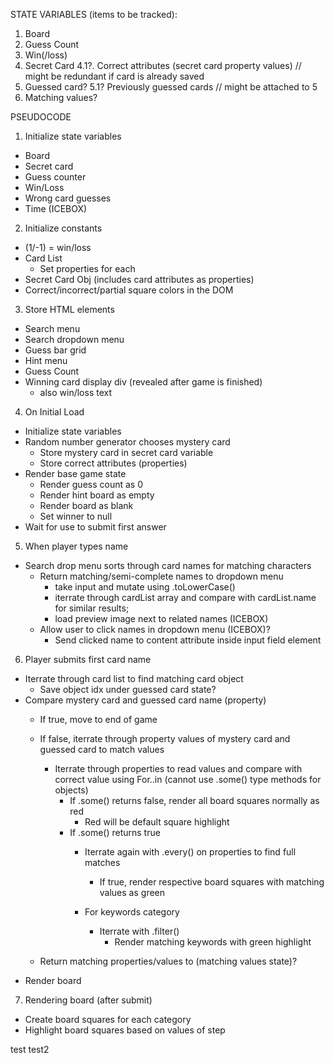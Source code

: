 STATE VARIABLES (items to be tracked):
1. Board
2. Guess Count
3. Win(/loss)
4. Secret Card
  4.1?. Correct attributes (secret card property values) // might be redundant if card is already saved
5. Guessed card?
  5.1? Previously guessed cards // might be attached to 5
6. Matching values?

PSEUDOCODE
1. Initialize state variables
  - Board
  - Secret card
  - Guess counter
  - Win/Loss
  - Wrong card guesses
  - Time (ICEBOX)

2. Initialize constants
  - (1/-1) = win/loss
  - Card List
    - Set properties for each
  - Secret Card Obj (includes card attributes as properties)
  - Correct/incorrect/partial square colors in the DOM

3. Store HTML elements
  - Search menu
  - Search dropdown menu
  - Guess bar grid
  - Hint menu
  - Guess Count
  - Winning card display div (revealed after game is finished)
    - also win/loss text

4. On Initial Load
  - Initialize state variables
  - Random number generator chooses mystery card
    - Store mystery card in secret card variable
    - Store correct attributes (properties)
  - Render base game state
    - Render guess count as 0
    - Render hint board as empty
    - Render board as blank
    - Set winner to null
  - Wait for use to submit first answer

5. When player types name
  - Search drop menu sorts through card names for matching characters
    - Return matching/semi-complete names to dropdown menu
      - take input and mutate using .toLowerCase()
      - iterrate through cardList array and compare with cardList.name for similar results;
      - load preview image next to related names (ICEBOX)
    - Allow user to click names in dropdown menu (ICEBOX)?
      - Send clicked name to content attribute inside input field element

6. Player submits first card name
  - Iterrate through card list to find matching card object
    - Save object idx under guessed card state?
  - Compare mystery card and guessed card name (property)
    - If true, move to end of game
    - If false, iterrate through property values of mystery card and guessed card to match values
      - Iterrate through properties to read values and compare with correct value using For..in (cannot use .some() type methods for objects)
        - If .some() returns false, render all board squares normally as red
          - Red will be default square highlight
        - If .some() returns true
          - Iterrate again with .every() on properties to find full matches
            - If true, render respective board squares with matching values as green
            
          - For keywords category
            - Iterrate with .filter()
              - Render matching keywords with green highlight

    - Return matching properties/values to (matching values state)?
  - Render board

7. Rendering board (after submit)
  - Create board squares for each category
  - Highlight board squares based on values of step

  test
  test2